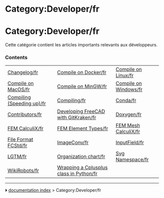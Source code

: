 # Category:Developer/fr
# Category:Developer/fr

Cette catégorie contient les articles importants relevants aux développeurs.

### Contents

|     |     |     |
| --- | --- | --- |
| [Changelog/fr](Changelog/fr.md) | [Compile on Docker/fr](Compile_on_Docker/fr.md) | [Compile on Linux/fr](Compile_on_Linux/fr.md) |
| [Compile on MacOS/fr](Compile_on_MacOS/fr.md) | [Compile on MinGW/fr](Compile_on_MinGW/fr.md) | [Compile on Windows/fr](Compile_on_Windows/fr.md) |
| [Compiling (Speeding up)/fr](Compiling_(Speeding_up)/fr.md) | [Compiling/fr](Compiling/fr.md) | [Conda/fr](Conda/fr.md) |
| [Contributors/fr](Contributors/fr.md) | [Developing FreeCAD with GitKraken/fr](Developing_FreeCAD_with_GitKraken/fr.md) | [Doxygen/fr](Doxygen/fr.md) |
| [FEM CalculiX/fr](FEM_CalculiX/fr.md) | [FEM Element Types/fr](FEM_Element_Types/fr.md) | [FEM Mesh CalculiX/fr](FEM_Mesh_CalculiX/fr.md) |
| [File Format FCStd/fr](File_Format_FCStd/fr.md) | [ImageConv/fr](ImageConv/fr.md) | [InputField/fr](InputField/fr.md) |
| [LGTM/fr](LGTM/fr.md) | [Organization chart/fr](Organization_chart/fr.md) | [Svg Namespace/fr](Svg_Namespace/fr.md) |
| [WikiRobots/fr](WikiRobots/fr.md) | [Wrapping a Cplusplus class in Python/fr](Wrapping_a_Cplusplus_class_in_Python/fr.md) |



---
⏵ [documentation index](../README.md) > Category:Developer/fr
